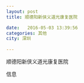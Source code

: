 ```yaml
--- 
layout: post 
title: 顺德阳新侠义道光康复医院

date:   2016-05-03 13:39:56 
categories: 其他  
city: 深圳
  
--- 
```

   
顺德阳新侠义道光康复医院

信息

